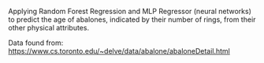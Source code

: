 Applying Random Forest Regression and MLP Regressor (neural networks) to predict the age of abalones, indicated by their number of rings, from their other physical attributes. 

Data found from: https://www.cs.toronto.edu/~delve/data/abalone/abaloneDetail.html
